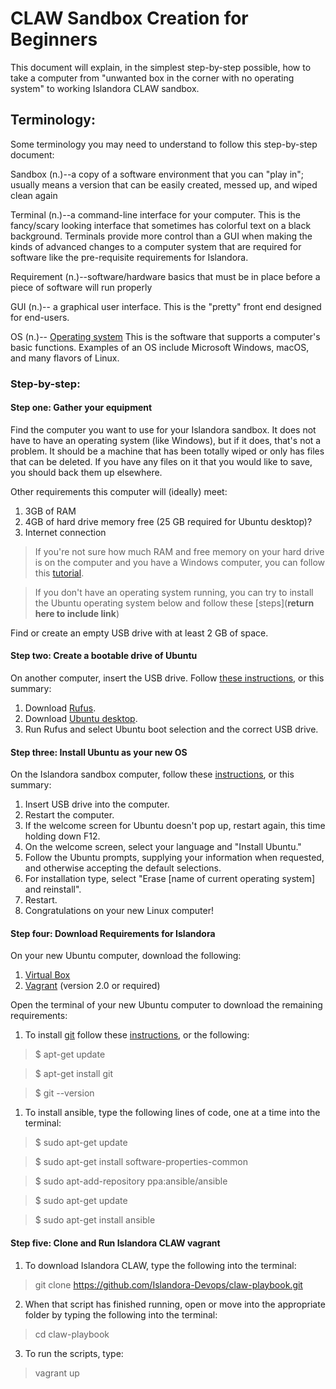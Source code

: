 # CLAW Sandbox Creation for Beginners

This document will explain, in the simplest step-by-step possible, how to take a computer from "unwanted box in the corner with no operating system" to working Islandora CLAW sandbox.

## Terminology:
Some terminology you may need to understand to follow this step-by-step document:

Sandbox (n.)--a copy of a software environment that you can "play in"; usually means a version that can be easily created, 
messed up, and wiped clean again

Terminal (n.)--a command-line interface for your computer. This is the fancy/scary looking interface that sometimes has 
colorful text on a black background. Terminals provide more control than a GUI when making the kinds of advanced changes to
a computer system that are required for software like the pre-requisite requirements for Islandora.

Requirement (n.)--software/hardware basics that must be in place before a piece of software will run properly

GUI (n.)-- a graphical user interface. This is the "pretty" front end designed for end-users.

OS (n.)-- [Operating system](https://en.wikipedia.org/wiki/Operating_system) This is the software that supports a computer's basic functions. Examples of an OS include Microsoft Windows, macOS, and many flavors of Linux.

### Step-by-step:
#### Step one: Gather your equipment

Find the computer you want to use for your Islandora sandbox. It does not have to have an operating system (like Windows),
but if it does, that's not a problem. It should be a machine that has been totally wiped or only has files that can be deleted. If you have any files on it that you would like to save, you should back them up elsewhere. 

  Other requirements this computer will (ideally) meet:
  1. 3GB of RAM
  2. 4GB of hard drive memory free (25 GB required for Ubuntu desktop)?
  3. Internet connection
  
  >If you're not sure how much RAM and free memory on your hard drive is on the computer and you have a Windows computer, you can follow this [tutorial](https://www.computerhope.com/issues/ch000149.htm).

  >If you don't have an operating system running, you can try to install the Ubuntu operating system below and follow these [steps](**return here to include link**)
  
Find or create an empty USB drive with at least 2 GB of space.

#### Step two: Create a bootable drive of Ubuntu

On another computer, insert the USB drive. Follow [these instructions](https://tutorials.ubuntu.com/tutorial/tutorial-create-a-usb-stick-on-windows#0), or this summary:
  1. Download [Rufus](https://rufus.akeo.ie/).
  2. Download [Ubuntu desktop](https://www.ubuntu.com/download/desktop).
  3. Run Rufus and select Ubuntu boot selection and the correct USB drive.

#### Step three: Install Ubuntu as your new OS

On the Islandora sandbox computer, follow these [instructions](https://tutorials.ubuntu.com/tutorial/tutorial-install-ubuntu-desktop#0), or this summary:
  1. Insert USB drive into the computer.
  2. Restart the computer.
  3. If the welcome screen for Ubuntu doesn't pop up, restart again, this time holding down F12.
  4. On the welcome screen, select your language and "Install Ubuntu."
  4. Follow the Ubuntu prompts, supplying your information when requested, and otherwise accepting the default selections.
  1. For installation type, select "Erase [name of current operating system] and reinstall".
  1. Restart.
  1. Congratulations on your new Linux computer!

#### Step four: Download Requirements for Islandora

On your new Ubuntu computer, download the following:
1. [Virtual Box](https://www.virtualbox.org/)
2. [Vagrant](https://www.vagrantup.com/) (version 2.0 or required)

Open the terminal of your new Ubuntu computer to download the remaining requirements:
1. To install [git](https://git-scm.com/) follow these [instructions](https://www.liquidweb.com/kb/install-git-ubuntu-16-04-lts/), or the following:

>$ apt-get update

>$ apt-get install git

>$ git --version

1. To install ansible, type the following lines of code, one at a time into the terminal:

>$ sudo apt-get update

>$ sudo apt-get install software-properties-common

>$ sudo apt-add-repository ppa:ansible/ansible

>$ sudo apt-get update

>$ sudo apt-get install ansible

#### Step five: Clone and Run Islandora CLAW vagrant
1. To download Islandora CLAW, type the following into the terminal:

> git clone https://github.com/Islandora-Devops/claw-playbook.git

2. When that script has finished running, open or move into the appropriate folder by typing the following into the terminal:

> cd claw-playbook

3. To run the scripts, type:

> vagrant up

